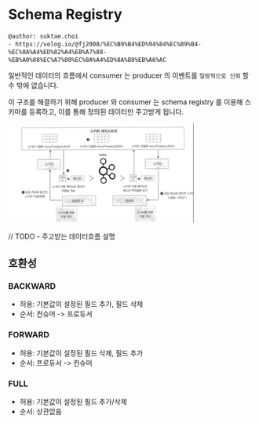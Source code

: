 # Schema Registry

```
@author: suktae.choi
- https://velog.io/@fj2008/%EC%B9%B4%ED%94%84%EC%B9%B4-%EC%8A%A4%ED%82%A4%EB%A7%88-%EB%A0%88%EC%A7%80%EC%8A%A4%ED%8A%B8%EB%A6%AC
```

일반적인 데이터의 흐름에서 consumer 는 producer 의 이벤트를 `일방적으로 신뢰` 할 수 밖에 없습니다.

이 구조를 해결하기 위해 producer 와 consumer 는 schema registry 를 이용해 스키마를 등록하고, 이를 통해 정의된 데이터만 주고받게 됩니다.

<img src="1.png" width="75%">

// TODO - 주고받는 데이터흐름 설명 

## 호환성

### BACKWARD
- 허용: 기본값이 설정된 필드 추가, 필드 삭제
- 순서: 컨슈머 -> 프로듀서

### FORWARD
- 허용: 기본값이 설정된 필드 삭제, 필드 추가
- 순서: 프로듀서 -> 컨슈머

### FULL
- 허용: 기본값이 설정된 필드 추가/삭제
- 순서: 상관없음